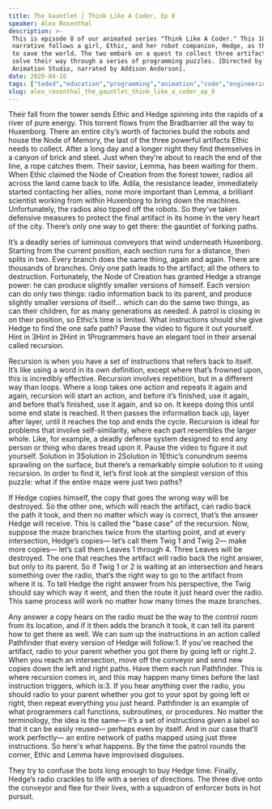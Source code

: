 ```yaml
---
title: The Gauntlet | Think Like A Coder, Ep 8
speaker: Alex Rosenthal
description: >-
 This is episode 8 of our animated series "Think Like A Coder." This 10-episode
 narrative follows a girl, Ethic, and her robot companion, Hedge, as they attempt
 to save the world. The two embark on a quest to collect three artifacts and must
 solve their way through a series of programming puzzles. [Directed by Kozmonot
 Animation Studio, narrated by Addison Anderson].
date: 2020-04-16
tags: ["teded","education","programming","animation","code","engineering","computers","math","internet","technology"]
slug: alex_rosenthal_the_gauntlet_think_like_a_coder_ep_8
---
```


Their fall from the tower sends Ethic and Hedge spinning into the rapids of a river of
pure energy. This torrent flows from the Bradbarrier all the way to Huxenborg. There an
entire city’s worth of factories build the robots and house the Node of Memory, the last
of the three powerful artifacts Ethic needs to collect. After a long day and a longer
night they find themselves in a canyon of brick and steel. Just when they’re about to
reach the end of the line, a rope catches them. Their savior, Lemma, has been waiting for
them. When Ethic claimed the Node of Creation from the forest tower, radios all across
the land came back to life. Adila, the resistance leader, immediately started contacting
her allies, none more important than Lemma, a brilliant scientist working from within
Huxenborg to bring down the machines. Unfortunately, the radios also tipped off the
robots. So they’ve taken defensive measures to protect the final artifact in its home in
the very heart of the city. There’s only one way to get there: the gauntlet of forking
paths.

It’s a deadly series of luminous conveyors that wind underneath Huxenborg. Starting from
the current position, each section runs for a distance, then splits in two. Every branch
does the same thing, again and again. There are thousands of branches. Only one path
leads to the artifact; all the others to destruction. Fortunately, the Node of Creation 
has granted Hedge a strange power: he can produce slightly smaller versions of himself.
Each version can do only two things: radio information back to its parent, and produce
slightly smaller versions of itself… which can do the same two things, as can their
children, for as many generations as needed. A patrol is closing in on their position, so
Ethic’s time is limited. What instructions should she give Hedge to find the one safe
path? Pause the video to figure it out yourself. Hint in 3Hint in 2Hint in 1Programmers have
an elegant tool in their arsenal called recursion.

Recursion is when you have a set of instructions that refers back to itself. It’s like
using a word in its own definition, except where that’s frowned upon, this is incredibly
effective. Recursion involves repetition, but in a different way than loops. Where a loop
takes one action and repeats it again and again, recursion will start an action, and
before it’s finished, use it again, and before that’s finished, use it again, and so on.
It keeps doing this until some end state is reached. It then passes the information back
up, layer after layer, until it reaches the top and ends the cycle. Recursion is ideal for
problems that involve self-similarity, where each part resembles the larger whole. Like,
for example, a deadly defense system designed to end any person or thing who dares tread
upon it. Pause the video to figure it out yourself. Solution in 3Solution in 2Solution in
1Ethic’s conundrum seems sprawling on the surface, but there’s a remarkably simple
solution to it using recursion. In order to find it, let’s first look at the simplest
version of this puzzle: what if the entire maze were just two paths?

If Hedge copies himself, the copy that goes the wrong way will be destroyed. So the other
one, which will reach the artifact, can radio back the path it took, and then no matter
which way is correct, that’s the answer Hedge will receive. This is called the "base case"
of the recursion. Now, suppose the maze branches twice from the starting point, and at
every intersection, Hedge’s copies— let’s call them Twig 1 and Twig 2— make more copies— 
let’s call them Leaves 1 through 4. Three Leaves will be destroyed. The one that reaches
the artifact will radio back the right answer, but only to its parent. So if Twig 1 or 2
is waiting at an intersection and hears something over the radio, that’s the right way to
go to the artifact from where it is. To tell Hedge the right answer from his
perspective, the Twig should say which way it went, and then the route it just heard over
the radio. This same process will work no matter how many times the maze
branches.

Any answer a copy hears on the radio must be the way to the control room from its
location, and if it then adds the branch it took, it can tell its parent how to get there
as well. We can sum up the instructions in an action called Pathfinder that every version
of Hedge will follow:1. If you’ve reached the artifact, radio to your parent whether you
got there by going left or right.2. When you reach an intersection, move off the conveyor
and send new copies down the left and right paths. Have them each run Pathfinder. This is
where recursion comes in, and this may happen many times before the last instruction
triggers, which is:3. If you hear anything over the radio, you should radio to your parent
whether you got to your spot by going left or right, then repeat everything you just
heard. Pathfinder is an example of what programmers call functions, subroutines, or
procedures. No matter the terminology, the idea is the same— it’s a set of instructions
given a label so that it can be easily reused— perhaps even by itself. And in our case
that’ll work perfectly— an entire network of paths mapped using just three instructions. So
here's what happens. By the time the patrol rounds the corner, Ethic and Lemma have
improvised disguises.

They try to confuse the bots long enough to buy Hedge time. Finally, Hedge’s radio
crackles to life with a series of directions. The three dive onto the conveyor and flee
for their lives, with a squadron of enforcer bots in hot pursuit.

<!--
ad_duration=0
event="TED-Ed"
external_start_time=0
intro_duration=0
is_subtitle_required="False"
is_talk_featured="False"
language="en"
language_swap="False"
native_language="en"
number_of_related_talks=6
number_of_speakers=1
number_of_subtitled_videos=0
number_of_tags=10
number_of_talk_download_languages=9
number_of_talk_more_resources=0
number_of_talk_recommendations=0
number_of_talks_take_actions=0
post_ad_duration=0
published_timestamp="2020-04-16 19:37:40"
recording_date="2020-04-16"
speaker_description="Producer"
speaker_is_published=1
speaker_name="Alex Rosenthal"
talk_name="The Gauntlet | Think Like A Coder, Ep 8"
talks_tags=["teded","education","programming","animation","code","engineering","computers","math","internet","technology"]
url_photo_speaker="https://pe.tedcdn.com/images/ted/77f7d72948353b5a29b96eeefcdef099734e325f_254x191.jpg"
url_photo_talk="https://s3.amazonaws.com/talkstar-photos/uploads/c1847074-e222-4f6a-8828-239962b55a4b/TLAC_Episode8_textless.jpg"
url_webpage="https://www.ted.com/talks/alex_rosenthal_the_gauntlet_think_like_a_coder_ep_8"
video_type_name="TED-Ed Original"
-->